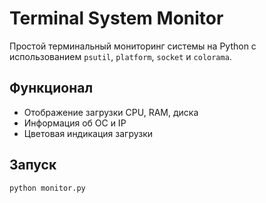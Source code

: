 # Terminal System Monitor

Простой терминальный мониторинг системы на Python с использованием `psutil`, `platform`, `socket` и `colorama`.

## Функционал

- Отображение загрузки CPU, RAM, диска
- Информация об ОС и IP
- Цветовая индикация загрузки

## Запуск

```bash
python monitor.py
